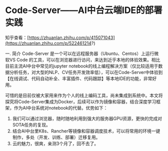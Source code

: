 # Code-Server——AI中台云端IDE的部署实践
知乎查看：[https://zhuanlan.zhihu.com/p/415071043](https://zhuanlan.zhihu.com/p/522461214?)

一. 简介
Code-Server 是一个可以在远程服务器（Ubuntu、Centos）上运行微软VS Code 的工具，可以在浏览器进行访问，来达到近乎本地的体验效果。相比目前主流AI中台中常见的jupyter notebook的线上编程解决方案（仅比较适用于数据分析任务，对大型的NLP、CV任务开发效率低），可以在Code-Server中体验到【在线调试、代码自动补全、丰富插件、代码跟踪】等本地IDE的功能，非常好用。

可惜的是目前仅被大家用来作为个人的线上编码工具，尚未集成到系统中。本文将探究将Code-Server集成为Docker，后续可以作为镜像和容器，结合深度学习框架，作为AI中台系统对notebook的代替。优势如下：

1. 我们可以通过浏览器，随时随地利用到强大的服务器GPU资源，更快的完成对SOTA任务的复现。
2. 结合AI中台里K8s、Rancher等镜像和容器调度技术，可以将常用的环境一键制作，多处（开发、训练、部署）迁移复用。
3. 云的魅力，很爽，亲测3个月了，回不去了。
